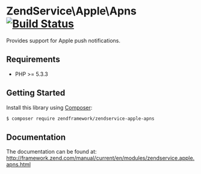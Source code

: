 ZendService\Apple\Apns [![Build Status](https://travis-ci.org/zendframework/ZendService_Apple_Apns.png?branch=master)](https://travis-ci.org/zendframework/ZendService_Apple_Apns)
================================

Provides support for Apple push notifications.


## Requirements ##

* PHP >= 5.3.3

## Getting Started ##

Install this library using [Composer](http://getcomposer.org/):

```bash
$ composer require zendframework/zendservice-apple-apns
```

## Documentation ##

The documentation can be found at: http://framework.zend.com/manual/current/en/modules/zendservice.apple.apns.html


